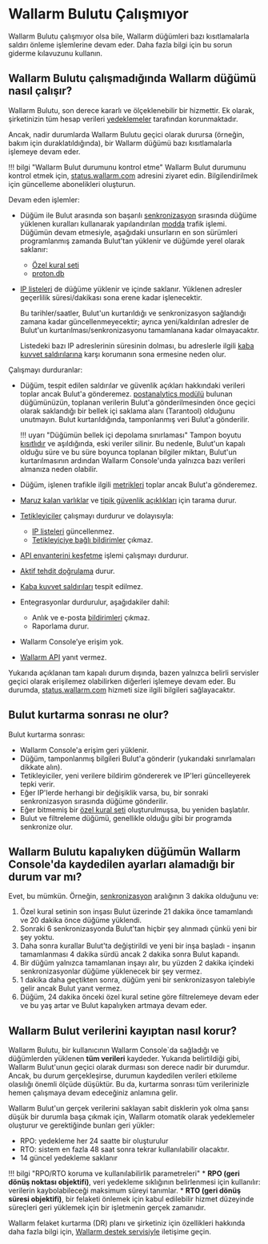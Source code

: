 # Wallarm Bulutu Çalışmıyor

Wallarm Bulutu çalışmıyor olsa bile, Wallarm düğümleri bazı kısıtlamalarla saldırı önleme işlemlerine devam eder. Daha fazla bilgi için bu sorun giderme kılavuzunu kullanın.

## Wallarm Bulutu çalışmadığında Wallarm düğümü nasıl çalışır?

Wallarm Bulutu, son derece kararlı ve ölçeklenebilir bir hizmettir. Ek olarak, şirketinizin tüm hesap verileri [yedeklemeler](#how-does-wallarm-protect-its-cloud-data-from-loss) tarafından korunmaktadır.

Ancak, nadir durumlarda Wallarm Bulutu geçici olarak durursa (örneğin, bakım için duraklatıldığında), bir Wallarm düğümü bazı kısıtlamalarla işlemeye devam eder.

!!! bilgi "Wallarm Bulut durumunu kontrol etme"
    Wallarm Bulut durumunu kontrol etmek için, [status.wallarm.com](https://status.wallarm.com/) adresini ziyaret edin. Bilgilendirilmek için güncelleme abonelikleri oluşturun.

Devam eden işlemler:

* Düğüm ile Bulut arasında son başarılı [senkronizasyon](../admin-en/configure-wallarm-mode.md#available-filtration-modes) sırasında düğüme yüklenen kuralları kullanarak yapılandırılan [modda](../admin-en/configure-cloud-node-synchronization-en.md) trafik işlemi. Düğümün devam etmesiyle, aşağıdaki unsurların en son sürümleri programlanmış zamanda Bulut'tan yüklenir ve düğümde yerel olarak saklanır:

    * [Özel kural seti](../user-guides/rules/rules.md)
    * [proton.db](../about-wallarm/protecting-against-attacks.md#library-libproton)

* [IP listeleri](../user-guides/ip-lists/overview.md) de düğüme yüklenir ve içinde saklanır. Yüklenen adresler geçerlilik süresi/dakikası sona erene kadar işlenecektir.

    Bu tarihler/saatler, Bulut'un kurtarıldığı ve senkronizasyon sağlandığı zamana kadar güncellenmeyecektir; ayrıca yeni/kaldırılan adresler de Bulut'un kurtarılması/senkronizasyonu tamamlanana kadar olmayacaktır.

    Listedeki bazı IP adreslerinin süresinin dolması, bu adreslerle ilgili [kaba kuvvet saldırılarına](../admin-en/configuration-guides/protecting-against-bruteforce.md) karşı korumanın sona ermesine neden olur.

Çalışmayı durduranlar:

* Düğüm, tespit edilen saldırılar ve güvenlik açıkları hakkındaki verileri toplar ancak Bulut'a gönderemez. [postanalytics modülü](../admin-en/installation-postanalytics-en.md) bulunan düğümünüzün, toplanan verilerin Bulut'a gönderilmesinden önce geçici olarak saklandığı bir bellek içi saklama alanı (Tarantool) olduğunu unutmayın. Bulut kurtarıldığında, tamponlanmış veri Bulut'a gönderilir.

    !!! uyarı "Düğümün bellek içi depolama sınırlaması"
        Tampon boyutu [kısıtlıdır](../admin-en/configuration-guides/allocate-resources-for-node.md#tarantool) ve aşıldığında, eski veriler silinir. Bu nedenle, Bulut'un kapalı olduğu süre ve bu süre boyunca toplanan bilgiler miktarı, Bulut'un kurtarılmasının ardından Wallarm Console'unda yalnızca bazı verileri almanıza neden olabilir.

* Düğüm, işlenen trafikle ilgili [metrikleri](../admin-en/monitoring/intro.md) toplar ancak Bulut'a gönderemez.
* [Maruz kalan varlıklar](../user-guides/scanner.md) ve [tipik güvenlik açıklıkları](../user-guides/vulnerabilities.md) için tarama durur.
* [Tetikleyiciler](../user-guides/triggers/triggers.md) çalışmayı durdurur ve dolayısıyla:
    * [IP listeleri](../user-guides/ip-lists/overview.md) güncellenmez.
    * [Tetikleyiciye bağlı bildirimler](../user-guides/triggers/triggers.md) çıkmaz.
* [API envanterini keşfetme](../api-discovery/overview.md) işlemi çalışmayı durdurur.
* [Aktif tehdit doğrulama](../about-wallarm/detecting-vulnerabilities.md#active-threat-verification) durur.
* [Kaba kuvvet saldırıları](../admin-en/configuration-guides/protecting-against-bruteforce.md) tespit edilmez.
* Entegrasyonlar durdurulur, aşağıdakiler dahil:
    * Anlık ve e-posta [bildirimleri](../user-guides/settings/integrations/integrations-intro.md) çıkmaz.
    * Raporlama durur.
* Wallarm Console’ye erişim yok.
* [Wallarm API](../api/overview.md) yanıt vermez.

Yukarıda açıklanan tam kapalı durum dışında, bazen yalnızca belirli servisler geçici olarak erişilemez olabilirken diğerleri işlemeye devam eder. Bu durumda, [status.wallarm.com](https://status.wallarm.com/) hizmeti size ilgili bilgileri sağlayacaktır.

## Bulut kurtarma sonrası ne olur?

Bulut kurtarma sonrası:

* Wallarm Console'a erişim geri yüklenir.
* Düğüm, tamponlanmış bilgileri Bulut'a gönderir (yukarıdaki sınırlamaları dikkate alın).
* Tetikleyiciler, yeni verilere bildirim göndererek ve IP'leri güncelleyerek tepki verir.
* Eğer IP'lerde herhangi bir değişiklik varsa, bu, bir sonraki senkronizasyon sırasında düğüme gönderilir.
* Eğer bitmemiş bir [özel kural seti](#is-there-a-case-when-node-did-not-get-settings-saved-in-wallarm-console-before-wallarm-cloud-is-down) oluşturulmuşsa, bu yeniden başlatılır.
* Bulut ve filtreleme düğümü, genellikle olduğu gibi bir programda senkronize olur.

## Wallarm Bulutu kapalıyken düğümün Wallarm Console'da kaydedilen ayarları alamadığı bir durum var mı?

Evet, bu mümkün. Örneğin, [senkronizasyon](../admin-en/configure-cloud-node-synchronization-en.md) aralığının 3 dakika olduğunu ve:

1. Özel kural setinin son inşası Bulut üzerinde 21 dakika önce tamamlandı ve 20 dakika önce düğüme yüklendi.
2. Sonraki 6 senkronizasyonda Bulut'tan hiçbir şey alınmadı çünkü yeni bir şey yoktu.
3. Daha sonra kurallar Bulut'ta değiştirildi ve yeni bir inşa başladı - inşanın tamamlanması 4 dakika sürdü ancak 2 dakika sonra Bulut kapandı.
4. Bir düğüm yalnızca tamamlanan inşayı alır, bu yüzden 2 dakika içindeki senkronizasyonlar düğüme yüklenecek bir şey vermez.
5. 1 dakika daha geçtikten sonra, düğüm yeni bir senkronizasyon talebiyle gelir ancak Bulut yanıt vermez.
6. Düğüm, 24 dakika önceki özel kural setine göre filtrelemeye devam eder ve bu yaş artar ve Bulut kapalıyken artmaya devam eder.

## Wallarm Bulut verilerini kayıptan nasıl korur?

Wallarm Bulutu, bir kullanıcının Wallarm Console`da sağladığı ve düğümlerden yüklenen **tüm verileri** kaydeder. Yukarıda belirtildiği gibi, Wallarm Bulut'unun geçici olarak durması son derece nadir bir durumdur. Ancak, bu durum gerçekleşirse, durumun kaydedilen verileri etkileme olasılığı önemli ölçüde düşüktür. Bu da, kurtarma sonrası tüm verilerinizle hemen çalışmaya devam edeceğiniz anlamına gelir.

Wallarm Bulut'un gerçek verilerini saklayan sabit disklerin yok olma şansı düşük bir durumla başa çıkmak için, Wallarm otomatik olarak yedeklemeler oluşturur ve gerektiğinde bunları geri yükler:

* RPO: yedekleme her 24 saatte bir oluşturulur
* RTO: sistem en fazla 48 saat sonra tekrar kullanılabilir olacaktır.
* 14 güncel yedekleme saklanır

!!! bilgi "RPO/RTO koruma ve kullanılabilirlik parametreleri"
    * **RPO (geri dönüş noktası objektifi)**, veri yedekleme sıklığının belirlenmesi için kullanılır: verilerin kaybolabileceği maksimum süreyi tanımlar.
    * **RTO (geri dönüş süresi objektifi)**, bir felaketi önlemek için kabul edilebilir hizmet düzeyinde süreçleri geri yüklemek için bir işletmenin gerçek zamanıdır.

Wallarm felaket kurtarma (DR) planı ve şirketiniz için özellikleri hakkında daha fazla bilgi için, [Wallarm destek servisiyle](mailto:support@wallarm.com) iletişime geçin.